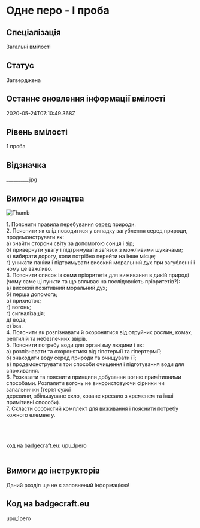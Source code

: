 # Одне перо - І проба

## Спеціалізація

Загальні вмілості

## Статус

Затверджена

## Останнє оновлення інформації вмілості

2020-05-24T07:10:49.368Z

## Рівень вмілості

1 проба

## Відзначка

_________.jpg

## Вимоги до юнацтва

<p><img alt="Thumb          " src="/uploads/textareas/bootsy/image/56/small__________.jpg"><br></p><p>1. Пояснити правила перебування серед природи.<br>2. Пояснити як слід поводитися у випадку загублення серед природи, продемонструвати як:<br>а) знайти сторони світу за допомогою сонця і зір;<br>б) привернути увагу і підтримувати зв'язок з можливими шукачами;<br>в) вибирати дорогу, коли потрібно перейти на інше місце;<br>г) уникати паніки і підтримувати високий моральний дух при загубленні і чому це важливо.<br>3. Пояснити список із семи пріоритетів для виживання в дикій природі (чому саме ці пункти та що впливає на послідовність пріоритетів?):<br>а) високий позитивний моральний дух;<br>б) перша допомога;<br>в) прихисток;<br>г) вогонь;<br>ґ) сигналізація;<br>д) вода;<br>е) їжа.<br>4. Пояснити як розпізнавати й охоронятися від отруйних рослин, комах, рептилій та небезпечних звірів.<br>5. Пояснити потребу води для організму людини і як:<br>а) розпізнавати та охоронятися від гіпотермії та гіпертермії;<br>б) знаходити воду серед природи та очищувати її;<br>в) продемонструвати три способи очищення і підготування води для споживання.<br>6. Розказати та пояснити принципи добування вогню примітивними способами. Розпалити вогонь не використовуючи сірники чи запальнички (тертя сухої<br>деревини, збільшуване скло, коване кресало з кременем та інші примітивні способи).<br>7. Скласти особистий комплект для виживання і пояснити потребу кожного елементу.<br></p><br><br><br>код на badgecraft.eu: upu_1pero<br><br>

## Вимоги до інструкторів

Даний розділ ще не є заповнений інформацією!

## Код на badgecraft.eu

upu_1pero